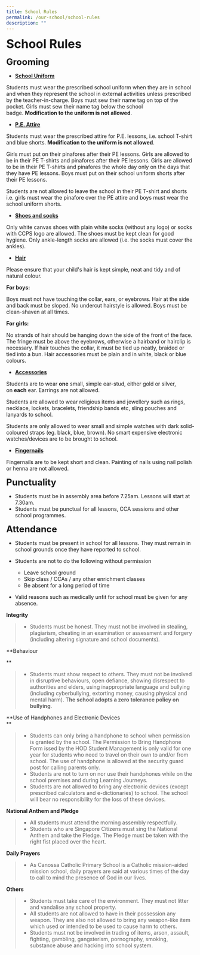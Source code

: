 ```yaml
---
title: School Rules
permalink: /our-school/school-rules
description: ""
---
```

**<font size=6>School Rules</font>**

**<font size=5>Grooming</font>**

 *   **<u>School Uniform</u>**

  

 Students must wear the prescribed school uniform when they are in school and when they represent the school in external activities unless prescribed by the teacher-in-charge. Boys must sew their name tag on top of the pocket. Girls must sew their name tag below the school badge. **Modification to the uniform is not allowed**.

 *   **<u>P.E. Attire</u>**

  

 Students must wear the prescribed attire for P.E. lessons, i.e. school T-shirt and blue shorts. **Modification to the uniform is not allowed**.


 
Girls must put on their pinafores after their PE lessons. Girls are allowed to be in their PE T-shirts and pinafores after their PE lessons. Girls are allowed to be in their PE T-shirts and pinafores the whole day only on the days that they have PE lessons. Boys must put on their school uniform shorts after their PE lessons.
 
   

Students are not allowed to leave the school in their PE T-shirt and shorts i.e. girls must wear the pinafore over the PE attire and boys must wear the school uniform shorts.

  

 *   **<u>Shoes and socks</u>**

   

Only white canvas shoes with plain white socks (without any logo) or socks with CCPS logo are allowed. The shoes must be kept clean for good hygiene. Only ankle-length socks are allowed (i.e. the socks must cover the ankles).

*   **<u>Hair</u>**

  

Please ensure that your child's hair is kept simple, neat and tidy and of natural colour.

  
**For boys:**

Boys must not have touching the collar, ears, or eyebrows. Hair at the side and back must be sloped. No undercut hairstyle is allowed. Boys must be clean-shaven at all times.

  

**For girls:**

No strands of hair should be hanging down the side of the front of the face. The fringe must be above the eyebrows, otherwise a hairband or hairclip is necessary. If hair touches the collar, it must be tied up neatly, braided or tied into a bun. Hair accessories must be plain and in white, black or blue colours.

  

*   **<u>Accessories</u>**

  

Students are to wear **one** small, simple ear-stud, either gold or silver, on **each** ear. Earrings are not allowed.  
  
Students are allowed to wear religious items and jewellery such as rings, necklace, lockets, bracelets, friendship bands etc, sling pouches and lanyards to school.  
  
Students are only allowed to wear small and simple watches with dark solid-coloured straps (eg. black, blue, brown). No smart expensive electronic watches/devices are to be brought to school.

*   **<u>Fingernails</u>**

  

Fingernails are to be kept short and clean. Painting of nails using nail polish or henna are not allowed.

**<font size=5>Punctuality</font>**

  

*   Students must be in assembly area before 7.25am. Lessons will start at 7.30am.
*   Students must be punctual for all lessons, CCA sessions and other school programmes.

  

  
**<font size=5>Attendance</font>**

 

*   Students must be present in school for all lessons. They must remain in school grounds once they have reported to school.

*   Students are not to do the following without permission
 
    * Leave school ground
    * Skip class / CCAs / any other enrichment classes
    * Be absent for a long period of time
*   Valid reasons such as medically unfit for school must be given for any absence.

**Integrity**  

> *   Students must be honest. They must not be involved in stealing, plagiarism, cheating in an examination or assessment and forgery (including altering signature and school documents).

  

  

**Behaviour  
  
**

> *   Students must show respect to others. They must not be involved in disruptive behaviours, open defiance, showing disrespect to authorities and elders, using inappropriate language and bullying (including cyberbullying, extorting money, causing physical and mental harm). T**he school adopts a zero tolerance policy on bullying**.

  

  

**Use of Handphones and Electronic Devices  
**  

> *   Students can only bring a handphone to school when permission is granted by the school. The Permission to Bring Handphone Form issed by the HOD Student Management is only valid for one year for students who need to travel on their own to and/or from school. The use of handphone is allowed at the security guard post for calling parents only.
> *   Students are not to turn on nor use their handphones while on the school premises and during Learning Journeys.
> *   Students are not allowed to bring any electronic devices (except prescribed calculators and e-dictionaries) to school. The school will bear no responsibility for the loss of these devices.
> 
>   
>   

**National Anthem and Pledge**

>   
> 
> *   All students must attend the morning assembly respectfully.
> *   Students who are Singapore Citizens must sing the National Anthem and take the Pledge. The Pledge must be taken with the right fist placed over the heart.

  

  

**Daily Prayers**

  

>   
> 
> *   As Canossa Catholic Primary School is a Catholic mission-aided mission school, daily prayers are said at various times of the day to call to mind the presence of God in our lives.

  

  

**Others**

>   
> 
> *   Students must take care of the environment. They must not litter and vandalise any school property.
> *   All students are not allowed to have in their possession any weapon. They are also not allowed to bring any weapon-like item which used or intended to be used to cause harm to others.
> *   Students must not be involved in trading of items, arson, assault, fighting, gambling, gangsterism, pornography, smoking, substance abuse and hacking into school system.